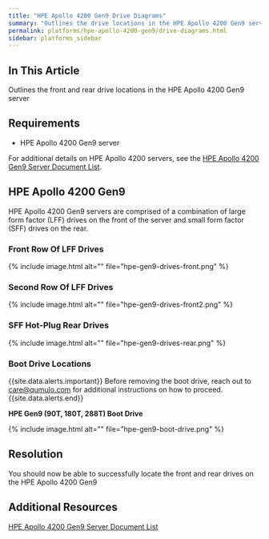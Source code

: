 ```yaml
---
title: "HPE Apollo 4200 Gen9 Drive Diagrams"
summary: "Outlines the drive locations in the HPE Apollo 4200 Gen9 server."
permalink: platforms/hpe-apollo-4200-gen9/drive-diagrams.html
sidebar: platforms_sidebar
---
```

## In This Article

Outlines the front and rear drive locations in the HPE Apollo 4200 Gen9 server

## Requirements

* HPE Apollo 4200 Gen9 server

For additional details on HPE Apollo 4200 servers, see the [HPE Apollo 4200 Gen9 Server Document List](https://support.hpe.com/hpesc/public/docDisplay?docLocale=en_US&docId=c05058024).

## HPE Apollo 4200 Gen9

HPE Apollo 4200 Gen9 servers are comprised of a combination of large form factor (LFF) drives on the front of the server and small form factor (SFF) drives on the rear.

### Front Row Of LFF Drives

{% include image.html alt="" file="hpe-gen9-drives-front.png" %}

### Second Row Of LFF Drives

{% include image.html alt="" file="hpe-gen9-drives-front2.png" %}

### SFF Hot-Plug Rear Drives

{% include image.html alt="" file="hpe-gen9-drives-rear.png" %}

### Boot Drive Locations

{{site.data.alerts.important}}
Before removing the boot drive, reach out to <a href="mailto:care@qumulo.com">care@qumulo.com</a> for additional instructions on how to proceed.
{{site.data.alerts.end}}

**HPE Gen9 (90T, 180T, 288T) Boot Drive**

{% include image.html alt="" file="hpe-gen9-boot-drive.png" %}

## Resolution

You should now be able to successfully locate the front and rear drives on the HPE Apollo 4200 Gen9

## Additional Resources

[HPE Apollo 4200 Gen9 Server Document List](https://support.hpe.com/hpesc/public/docDisplay?docLocale=en_US&docId=c05058024)

